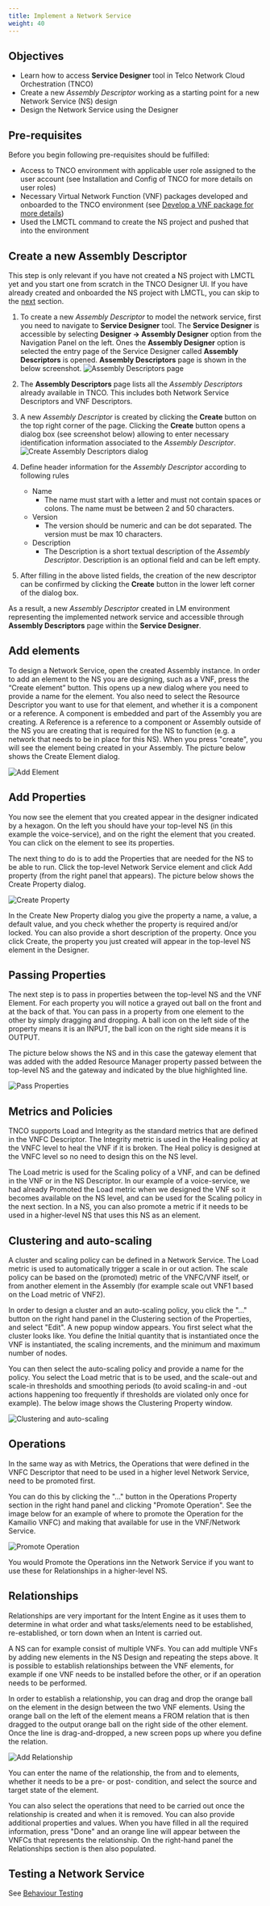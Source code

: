 ```yaml
---
title: Implement a Network Service
weight: 40
---
```


## Objectives
* Learn how to access **Service Designer** tool in Telco Network Cloud Orchestration (TNCO)
* Create a new *Assembly Descriptor* working as a starting point for a new Network Service (NS) design
* Design the Network Service using the Designer

## Pre-requisites
Before you begin following pre-requisites should be fulfilled:

* Access to TNCO environment with applicable user role assigned to the user account (see Installation and Config of TNCO for more details on user roles)
* Necessary Virtual Network Function (VNF) packages developed and onboarded to the TNCO environment (see [Develop a VNF package for more details](/user-guides/resource-engineering/resource-overview/))
* Used the LMCTL command to create the NS project and pushed that into the environment

## Create a new Assembly Descriptor

This step is only relevant if you have not created a NS project with LMCTL yet and you start one from scratch in the TNCO Designer UI. If you have already created and onboarded the NS project with LMCTL, you can skip to the [next](/user-guides/network-service-design/develop-a-network-service-package/implement-a-network-service-descriptor/#add-elements-to-assembly) section.

 
1. To create a new *Assembly Descriptor* to model the network service, first you need to navigate to **Service Designer** tool. The **Service Designer** is accessible by selecting **Designer -> Assembly Designer** option from the Navigation Panel on the left. Ones the **Assembly Designer** option is selected the entry page of the Service Designer called **Assembly Descriptors** is opened. **Assembly Descriptors** page is shown in the below screenshot.
![Assembly Descriptors page](/images/user-guides/network-service-design/develop-a-network-service-package/implement-a-network-service-descriptor/assembly-descriptors-page.png "Assembly Descriptors page")
2. The **Assembly Descriptors** page lists all the *Assembly Descriptors* already available in TNCO. This includes both Network Service Descriptors and VNF Descriptors.
3. A new *Assembly Descriptor* is created by clicking the **Create** button on the top right corner of the page. Clicking the **Create** button opens a dialog box (see screenshot below) allowing to enter necessary identification information associated to the *Assembly Descriptor*.
![Create Assembly Descriptors dialog](/images/user-guides/network-service-design/develop-a-network-service-package/implement-a-network-service-descriptor/create-assembly-descriptor-dialog.png "Create Assembly Descriptors dialog")
4. Define header information for the *Assembly Descriptor* according to following rules
    * Name 
      * The name must start with a letter and must not contain spaces or colons. The name must be between 2 and 50 characters.
    * Version
      * The version should be numeric and can be dot separated. The version must be max 10 characters.
    * Description
      * The Description is a short textual description of the *Assembly Descriptor*. Description is an optional field and can be left empty.

5. After filling in the above listed fields, the creation of the new descriptor can be confirmed by clicking the **Create** button in the lower left corner of the dialog box.

As a result, a new *Assembly Descriptor* created in LM environment representing the implemented network service and accessible through **Assembly Descriptors** page within the **Service Designer**.


## Add elements
To design a Network Service, open the created Assembly instance. In order to add an element to the NS you are designing, such as a VNF, press the “Create element” button. This opens up a new dialog where you need to provide a name for the element. You also need to select the Resource Descriptor you want to use for that element, and whether it is a component or a reference. A component is embedded and part of the Assembly you are creating. A Reference is a reference to a component or Assembly outside of the NS you are creating that is required for the NS to function (e.g. a network that needs to be in place for this NS). When you press "create", you will see the element being created in your Assembly. The picture below shows the Create Element dialog.

![Add Element](/images/user-guides/network-service-design/develop-a-network-service-package/implement-a-network-service-descriptor/add-element-ns.png "Add Element")

## Add Properties

You now see the element that you created appear in the designer indicated by a hexagon. On the left you should have your top-level NS (in this example the voice-service), and on the right the element that you created. You can click on the element to see its properties.

The next thing to do is to add the Properties that are needed for the NS to be able to run. Click the top-level Network Service element and click Add property (from the right panel that appears). The picture below shows the Create Property dialog.

![Create Property](/images/user-guides/network-service-design/develop-a-network-service-package/implement-a-network-service-descriptor/create-property-ns.png "Create Property")

In the Create New Property dialog you give the property a name, a value, a default value, and you check whether the property is required and/or locked. You can also provide a short description of the property. Once you click Create, the property you just created will appear in the top-level NS element in the Designer.

## Passing Properties
The next step is to pass in properties between the top-level NS and the VNF Element. For each property you will notice a grayed out ball on the front and at the back of that. You can pass in a property from one element to the other by simply dragging and dropping. A ball icon on the left side of the property means it is an INPUT, the ball icon on the right side means it is OUTPUT.

The picture below shows the NS and in this case the gateway element that was added with the added Resource Manager property passed between the top-level NS and the gateway and indicated by the blue highlighted line.

![Pass Properties](/images/user-guides/network-service-design/develop-a-network-service-package/implement-a-network-service-descriptor/pass-properties-ns.png "Pass Properties")

## Metrics and Policies
TNCO supports Load and Integrity as the standard metrics that are defined in the VNFC Descriptor. The Integrity metric is used in the Healing policy at the VNFC level to heal the VNF if it is broken. The Heal policy is designed at the VNFC level so no need to design this on the NS level.  

The Load metric is used for the Scaling policy of a VNF, and can be defined in the VNF or in the NS Descriptor. In our example of a voice-service, we had already Promoted the Load metric when we designed the VNF so it becomes available on the NS level, and can be used for the Scaling policy in the next section. In a NS, you can also promote a metric if it needs to be used in a higher-level NS that uses this NS as an element.

## Clustering and auto-scaling
A cluster and scaling policy can be defined in a Network Service. The Load metric is used to automatically trigger a scale in or out action. The scale policy can be based on the (promoted) metric of the VNFC/VNF itself, or from another element in the Assembly (for example scale out VNF1 based on the Load metric of VNF2).

In order to design a cluster and an auto-scaling policy, you click the "..." button on the right hand panel in the Clustering section of the Properties, and select "Edit". A new popup window appears. You first select what the cluster looks like. You define the Initial quantity that is instantiated once the VNF is instantiated, the scaling increments, and the minimum and maximum number of nodes.

You can then select the auto-scaling policy and provide a name for the policy. You select the Load metric that is to be used, and the scale-out and scale-in thresholds and smoothing periods (to avoid scaling-in and -out actions happening too frequently if thresholds are violated only once for example). The below image shows the Clustering Property window.

![Clustering and auto-scaling](/images/user-guides/network-service-design/develop-a-network-service-package/implement-a-network-service-descriptor/auto-scaling.png "Clustering and auto-scaling")

## Operations
In the same way as with Metrics, the Operations that were defined in the VNFC Descriptor that need to be used in a higher level Network Service, need to be promoted first.

You can do this by clicking the "..." button in the Operations Property section in the right hand panel and clicking "Promote Operation". See the image below for an example of where to promote the Operation for the Kamailio VNFC) and making that available for use in the VNF/Network Service.

![Promote Operation](/images/user-guides/network-service-design/develop-a-network-service-package/implement-a-network-service-descriptor/promote-operation.png "Promote Operation")

You would Promote the Operations inn the Network Service if you want to use these for Relationships in a higher-level NS.

## Relationships
Relationships are very important for the Intent Engine as it uses them to determine in what order and what tasks/elements need to be established, re-established, or torn down when an Intent is carried out.

A NS can for example consist of multiple VNFs. You can add multiple VNFs by adding new elements in the NS Design and repeating the steps above. It is possible to establish relationships between the VNF elements, for example if one VNF needs to be installed before the other, or if an operation needs to be performed.

In order to establish a relationship, you can drag and drop the orange ball on the element in the design between the two VNF elements. Using the orange ball on the left of the element means a FROM relation that is then dragged to the output orange ball on the right side of the other element. Once the line is drag-and-dropped, a new screen pops up where you define the relation.

![Add Relationship](/images/user-guides/network-service-design/develop-a-network-service-package/implement-a-network-service-descriptor/add-relationship.png "Add Relationship")

You can enter the name of the relationship, the from and to elements, whether it needs to be a pre- or post- condition, and select the source and target state of the element. 

You can also select the operations that need to be carried out once the relationship is created and when it is removed. You can also provide additional properties and values. When you have filled in all the required information, press "Done" and an orange line will appear between the VNFCs that represents the relationship. On the right-hand panel the Relationships section is then also populated.


## Testing a Network Service

See [Behaviour Testing](/user-guides/behaviour-testing/overview/)
